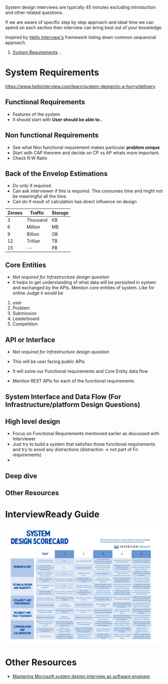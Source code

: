 System design interviews are typically 45 minutes excluding introduction and other related questions.

If we are aware of specific step by step approach and ideal time we can spend on each section then interview can bring best out of your knowledge.

Inspired by [Hello Interview's](https://www.hellointerview.com/) framework listing down common sequencial approach.

1. [System Requirements](#system-requirements)
..

# System Requirements

https://www.hellointerview.com/learn/system-design/in-a-hurry/delivery

## Functional Requirements
- Features of the system
- It should start with **User should be able to..**

## Non functional Requirements

- See what Non functional requirement makes particular **problem unique**
- Start with CAP theorem and decide on CP vs AP whats more important.
- Check R:W Ratio

## Back of the Envelop Estimations
- Do only if required.
- Can ask interviewer if this is required. This consumes time and might not be meaningful all the time.
- Can do if result of calculation has direct influence on design  

|Zeroes|Traffic|Storage|
|--|--|--|
|3|Thousand|KB|
|6|Million|MB|
|9|Billion|GB|
|12|Trillian|TB|
|15|--|PB|

## Core Entities
- *Not required for Infrastructure design question*
- It helps to get understanding of what data will be persisited in system and exchanged by the APIs.
Mention core entities of system. Like for online Judge it would be
1. user
2. Problem
3. Submission
4. Leaderboard
5. Competition

## API or Interface
- *Not required for Infrastructure design question*

- This will be user facing public APIs
- It will solve our Functional requirements and Core Entity data flow
- Mention REST APIs for each of the functional requirements

## System Interface and Data Flow (For Infrastructure/platform Design Questions)


## High level design

- Focus on Functional Requirements mentioned earlier as discussed with Interviewer
- Just try to build a system that satisfies those functional requirements and try to avoid any distractions (distraction -> not part of Fn requirements)
- 

## Deep dive

## Other Resources

# InterviewReady Guide

![alt text](./assets/interviewready-matrix.png)

# Other Resources
- [Mastering Microsoft system design interview as software engineer
](https://grokkingtechinterview.com/mastering-microsoft-system-design-interview-as-software-engineer-3089096f317e)